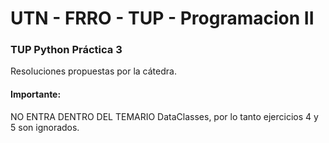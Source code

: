 # UTN - FRRO - TUP - Programacion II

### TUP Python Práctica 3

Resoluciones propuestas por la cátedra.



#### Importante: 
NO ENTRA DENTRO DEL TEMARIO DataClasses, por lo tanto ejercicios 4 y 5 son ignorados.
